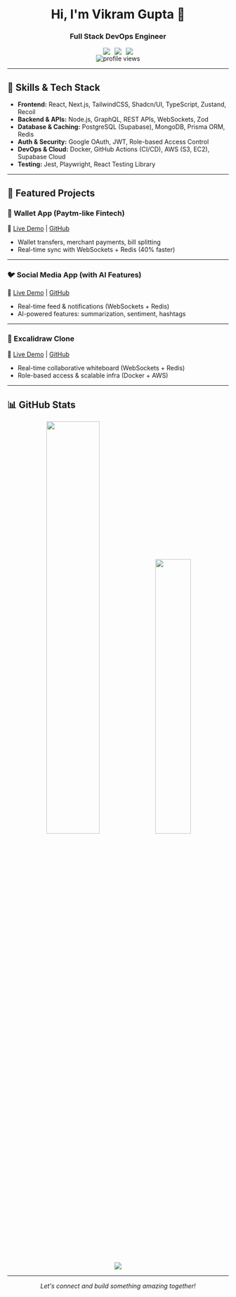 <div align="center">
  <h1>Hi, I'm Vikram Gupta 👋</h1>
  <h3>Full Stack DevOps Engineer</h3>
  
  <div align="center" style="display: flex; gap: 10px; justify-content: center;">
  <a href="https://www.linkedin.com/in/vibhu-gupta-918042221/">
    <img src="https://img.shields.io/badge/LinkedIn-0077B5?style=for-the-badge&logo=linkedin&logoColor=white" />
  </a>
  <a href="https://github.com/10xdevian">
    <img src="https://img.shields.io/badge/GitHub-181717?style=for-the-badge&logo=github&logoColor=white" />
  </a>
  <a href="mailto:your-email@example.com">
    <img src="https://img.shields.io/badge/Email-D14836?style=for-the-badge&logo=gmail&logoColor=white" />
  </a>
</div>

  <img src="https://komarev.com/ghpvc/?username=10xdevian&label=Profile%20views&color=0e75b6&style=flat" alt="profile views" />
</div>

---

## 🚀 Skills & Tech Stack

- **Frontend:** React, Next.js, TailwindCSS, Shadcn/UI, TypeScript, Zustand, Recoil
- **Backend & APIs:** Node.js, GraphQL, REST APIs, WebSockets, Zod
- **Database & Caching:** PostgreSQL (Supabase), MongoDB, Prisma ORM, Redis
- **Auth & Security:** Google OAuth, JWT, Role-based Access Control
- **DevOps & Cloud:** Docker, GitHub Actions (CI/CD), AWS (S3, EC2), Supabase Cloud
- **Testing:** Jest, Playwright, React Testing Library

---

## 💼 Featured Projects

### 🏦 Wallet App (Paytm-like Fintech)

🔗 [Live Demo](#) <!-- Add later --> | [GitHub](https://github.com/10xdevian/wallet-app)

- Wallet transfers, merchant payments, bill splitting
- Real-time sync with WebSockets + Redis (40% faster)

---

### 🐦 Social Media App (with AI Features)

🔗 [Live Demo](#) <!-- Add later --> | [GitHub](https://github.com/10xdevian/twitter-clone)

- Real-time feed & notifications (WebSockets + Redis)
- AI-powered features: summarization, sentiment, hashtags

---

### 📝 Excalidraw Clone

🔗 [Live Demo](#) <!-- Add later --> | [GitHub](https://github.com/10xdevian/excalidraw-clone)

- Real-time collaborative whiteboard (WebSockets + Redis)
- Role-based access & scalable infra (Docker + AWS)

---

## 📊 GitHub Stats

<div align="center">
  <img width="49%" src="https://github-readme-stats.vercel.app/api?username=10xdevian&show_icons=true&theme=react&hide_border=true" />
  <img width="40%" src="https://github-readme-stats.vercel.app/api/top-langs?username=10xdevian&layout=compact&theme=react&hide_border=true" />
</div>

<div align="center">
  <a href="https://git.io/streak-stats">
    <img src="https://streak-stats.demolab.com?user=10xdevian&theme=gruvbox-duo&hide_border=true" />
  </a>
</div>

---

<div align="center">
  <i>Let's connect and build something amazing together!</i>
</div>
